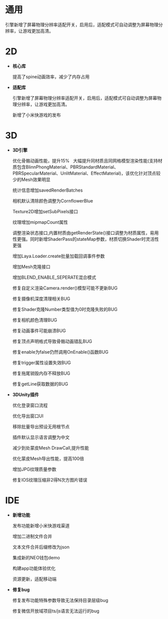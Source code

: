 # 通用

  引擎新增了屏幕物理分辨率适配开关，启用后，适配模式可自动调整为屏幕物理分辨率，让游戏更加高清。

# 2D

- **核心库**

  提高了spine动画效率，减少了内存占用


- **适配库**

  引擎新增了屏幕物理分辨率适配开关，启用后，适配模式可自动调整为屏幕物理分辨率，让游戏更加高清。

  新增了小米快游戏的发布


# 3D

- **3D引擎**

  优化骨骼动画性能，提升15%
  
  大幅提升同材质且同网格模型渲染性能(支持材质包含BlinnPhongMaterial、PBRStandardMaterial、PBRSpecularMaterial、UnlitMaterial、EffectMaterial)，该优化针对顶点较少的Mesh效果明显

  统计信息增加savedRenderBatches

  相机默认清除颜色调整为CornflowerBlue

  Texture2D增加setSubPixels接口

  纹理增加mipmapCount属性

  调整渲染状态接口,内置材质由getRenderState()接口调整为材质属性，易用性更强。同时新增ShaderPass的stateMap参数，材质切换Shader时灵活性更强

  增加Laya.Loader.create批量加载回调事件参数

  增加Mesh克隆接口

  增加BLEND_ENABLE_SEPERATE混合模式
  
  修复自定义渲染Camera.render()模型可能不更新BUG

  修复摄像机深度清理相关BUG

  修复Shader克隆Number类型值为0时克隆失败的BUG

  修复相机颜色清理BUG

  修复动画事件可能崩溃BUG

  修复顶点声明格式导致骨骼动画错乱BUG

  修复enable为false仍然调用OnEnable()函数BUG

  修复trigger属性设置失效BUG

  修复拖尾销毁内存不释放BUG

  修复getLine获取数据的BUG


- **3DUnity插件**

  优化登录窗口流程

  优化导出窗口UI

  移除批量导出预设无用根节点

  插件默认显示语言调整为中文

  减少到处蒙皮Mesh DrawCall,提升性能

  优化蒙皮Mesh导出性能，提高100倍

  增加JPG纹理质量参数

  修复IOS纹理压缩非2得N次方图片错误


# IDE

- **新增功能**

  发布功能新增小米快游戏渠道
  
  增加二进制文件合并

  文本文件合并后缀修改为json

  集成新的NEO钱包demo

  构建app功能体验优化

  资源更新，适配移动端

- **修复bug**

  修复发布功能特殊参数导致无法保持目录层级bug
  
  修复微信开放域项目ts/js语言无法运行的bug

  